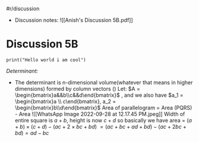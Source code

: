 #r/discussion
- Discussion notes: ![[Anish's Discussion 5B.pdf]]

# Discussion 5B
```jupyter
print("Hello world i am cool")
```

*Determinant:*
- The determinant is n-dimensional volume(whatever that means in higher dimensions) formed by column vectors ()
Let:
$A = \begin{bmatrix}a&&b\\c&&d\end{bmatrix}$ , and we also have $a_1 = \begin{bmatrix}a \\ c\end{bmatrix}, a_2 = \begin{bmatrix}b\\d\end{bmatrix}$ 
Area of parallelogram = Area (PQRS) - Area 
![[WhatsApp Image 2022-09-28 at 12.17.45 PM.jpeg]]
Width of entire square is $a+b$, height is now $c+d$
so basically we have area = $(a+b)\times (c+d) - (ac + 2\times bc + bd)$
$=(ac+bc+ad+bd)-(ac+2bc+bd) = ad-bc$ 
